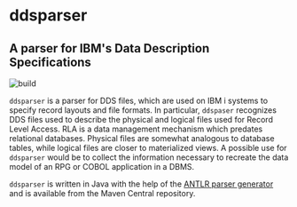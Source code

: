 ddsparser
=========
A parser for IBM's Data Description Specifications
--------------------------------------------------
![build](https://github.com/twenty-first/ddsparser/actions/workflows/build.yml/badge.svg)

`ddsparser` is a parser for DDS files, which are used on IBM i systems to specify record layouts and
file formats. In particular, `ddspaser` recognizes DDS files used to describe the physical and
logical files used for Record Level Access. RLA is a data management mechanism which predates
relational databases. Physical files are somewhat analogous to database tables, while logical files
are closer to materialized views. A possible use for `ddsparser` would be to collect the information
necessary to recreate the data model of an RPG or COBOL application in a DBMS.

`ddsparser` is written in Java with the help of the [ANTLR parser generator](https://www.antlr.org/)
and is available from the Maven Central repository.
